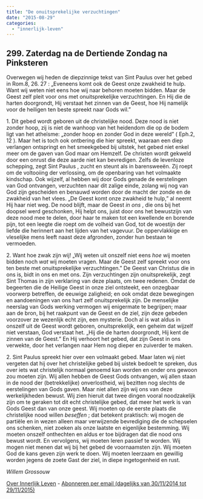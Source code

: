 ```yaml
---
title: "De onuitsprekelijke verzuchtingen"
date: "2015-08-29"
categories: 
  - "innerlijk-leven"
---
```


## 299\. Zaterdag na de Dertiende Zondag na Pinksteren

Overwegen wij heden de diepzinnige tekst van Sint Paulus over het gebed in Rom.8, 26. 27 : „Eveneens komt ook de Geest onze zwakheid te hulp. Want wij weten niet eens hoe wij naar behoren moeten bidden. Maar de Geest zelf pleit voor ons met onuitsprekelijke verzuchtingen. En Hij die de harten doorgrondt, Hij verstaat het zinnen van de Geest, hoe Hij namelijk voor de heiligen ten beste spreekt naar Gods wil.”

1\. Dit gebed wordt geboren uit de christelijke nood. Deze nood is niet zonder hoop, zij is niet de wanhoop van het heidendom die op de bodem ligt van het atheïsme: „zonder hoop en zonder God in deze wereld” ( Eph.2, 12 ). Maar het is toch ook ontbering die hier spreekt, waaraan een diep verlangen ontspringt en het smeekgebed bij uitstek, het gebed niet enkel meer om de gaven van God maar om Hemzelf. De christen wordt gekweld door een onrust die deze aarde niet kan bevredigen. Zelfs de levenloze schepping, zegt Sint Paulus , zucht en steunt als in barensweeën. Zij roept om de voltooiing der verlossing, om de openbaring van het volmaakte kindschap. Ook wijzelf, al hebben wij door Gods genade de eerstelingen van God ontvangen, verzuchten naar dit zalige einde, zolang wij nog van God zijn gescheiden en benauwd worden door de macht der zonde en de zwakheid van het vlees. „De Geest komt onze zwakheid te hulp,” al neemt Hij haar niet weg. De nood blijft, maar de Geest _in ons_ , die ons bij het doopsel werd geschonken, Hij helpt ons, juist door ons het bewustzijn van deze nood mee te delen, door haar te maken tot een kwellende en borende pijn, tot een leegte die roept om de volheid van God, tot de woestijn der liefde die herinnert aan het lijden van het vagevuur. De oppervlakkige en vleselijke mens leeft naast deze afgronden, zonder hun bestaan te vermoeden.

2\. Want hoe zwak zijn wij! „Wij weten uit onszelf niet eens _hoe_ wij moeten bidden noch _wat_ wij moeten vragen. Maar de Geest zelf spreekt voor ons ten beste met onuitsprekelijke verzuchtingen.” De Geest van Christus die in ons is, bidt in ons en met ons. Zijn verzuchtingen zijn onuitsprekelijk, zegt Sint Thomas in zijn verklaring van deze plaats, om twee redenen. Omdat de begeerten die de Heilige Geest in onze ziel ontsteekt, een onzegbaar voorwerp betreffen, de eeuwige zaligheid; en ook omdat deze bewegingen en aandoeningen van ons hart zelf onuitsprekelijk zijn. De menselijke neerslag van Gods werking vermogen wij enigermate te begrijpen; maar aan de bron, bij het raakpunt van de Geest en de ziel, zijn deze gebeden voorzover ze wezenlijk echt zijn, een mysterie. Doch al is wat aldus in onszelf uit de Geest wordt geboren, onuitsprekelijk, een geheim dat wijzelf niet verstaan, God verstaat het. „Hij die de harten doorgrondt, Hij kent de zinnen van de Geest.” En Hij verhoort het gebed, dat zijn Geest in ons verwekte, door het verlangen naar Hem nog dieper en zuiverder te maken.

2\. Sint Paulus spreekt hier over een volmaakt gebed. Maar laten wij niet vergeten dat hij over het christelijke gebed bij uistek bedoelt te spreken, dus over iets wat christelijk normaal genoemd kan worden en onder ons gewoon zou moeten zijn. Wij allen hebben de Geest Gods ontvangen, wij allen staan in de nood der (betrekkelijke) onverlostheid, wij bezitten nog slechts de eerstelingen van Gods gaven. Maar niet allen zijn wij ons van deze werkelijkheden bewust. Wij zien hieruit dat twee dingen vooral noodzakelijk zijn om te geraken tot dit echt christelijke gebed, dat meer het werk is van Gods Geest dan van onze geest. Wij moeten op de eerste plaats die christelijke nood willen _beseffen_ ; dat betekent praktisch: wij mogen de partiële en in wezen alleen maar verwijzende bevrediging die de schepselen ons schenken, niet zoeken als onze laatste en eigenlijke bestemming. Wij moeten onszelf onthechten en aldus er toe bijdragen dat die nood ons bewust wordt. En vervolgens, wij moeten leren passief te worden. Wij mogen niet menen dat wij bij het gebed de voornaamsten zijn. Wij moeten God de kans geven zijn werk te doen. Wij moeten leerzaam en gewillig worden jegens de zoete Gast der ziel, in diepe ingetogenheid en rust.

_Willem Grossouw_

[Over Innerlijk Leven](http://www.gelovenleren.net/2014/11/27/een-jaar-lang-innerlijk-leven-op-geloven-leren/) - [Abonneren per email (dagelijks van 30/11/2014 tot 29/11/2015)](http://eepurl.com/9P3DT)
